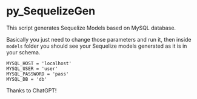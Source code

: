 # py_SequelizeGen
This script generates Sequelize Models based on MySQL database.

Basically you just need to change those parameters and run it, then inside `models` folder you should see your Sequelize models generated as it is in your schema.

```
MYSQL_HOST = 'localhost'
MYSQL_USER = 'user'
MYSQL_PASSWORD = 'pass'
MYSQL_DB = 'db'
```

Thanks to ChatGPT!
